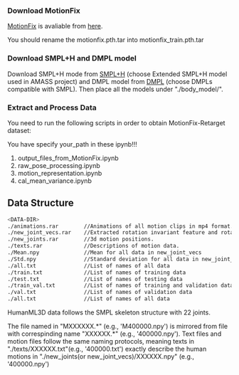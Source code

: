 ### Download MotionFix

[MotionFix](https://github.com/atnikos/motionfix) is avaliable from [here](https://drive.google.com/drive/folders/1DM7oIJwxwoljVxAfhfktocTptwVX5sqR).

You should rename the motionfix.pth.tar into motionfix_train.pth.tar

### Download SMPL+H and DMPL model

Download SMPL+H mode from [SMPL+H](https://mano.is.tue.mpg.de/download.php) (choose Extended SMPL+H model used in AMASS project) and DMPL model from [DMPL](https://smpl.is.tue.mpg.de/download.php) (choose DMPLs compatible with SMPL). Then place all the models under "./body_model/".

### Extract and Process Data

You need to run the following scripts in order to obtain MotionFix-Retarget dataset:

You have specify your_path in these ipynb!!!

1. output_files_from_MotionFix.ipynb
2. raw_pose_processing.ipynb
3. motion_representation.ipynb
4. cal_mean_variance.ipynb


## Data Structure
```sh
<DATA-DIR>
./animations.rar        //Animations of all motion clips in mp4 format.
./new_joint_vecs.rar    //Extracted rotation invariant feature and rotation features vectors from 3d motion positions.
./new_joints.rar        //3d motion positions.
./texts.rar             //Descriptions of motion data.
./Mean.npy              //Mean for all data in new_joint_vecs
./Std.npy               //Standard deviation for all data in new_joint_vecs
./all.txt               //List of names of all data
./train.txt             //List of names of training data
./test.txt              //List of names of testing data
./train_val.txt         //List of names of training and validation data
./val.txt               //List of names of validation data
./all.txt               //List of names of all data
```
HumanML3D data follows the SMPL skeleton structure with 22 joints. 

The file named in "MXXXXXX.\*" (e.g., 'M400000.npy') is mirrored from file with correspinding name "XXXXXX.\*" (e.g., '400000.npy'). Text files and motion files follow the same naming protocols, meaning texts in "./texts/XXXXXX.txt"(e.g., '400000.txt') exactly describe the human motions in "./new_joints(or new_joint_vecs)/XXXXXX.npy" (e.g., '400000.npy')

